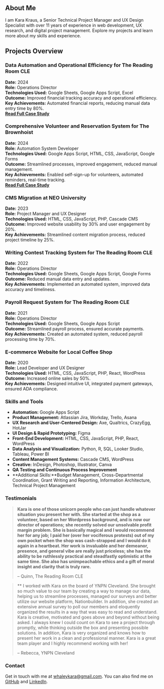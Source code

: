 ## <a name="about-me"></a>About Me
I am Kara Kraus, a Senior Technical Project Manager and UX Design Specialist with over 11 years of experience in web development, UX research, and digital project management. Explore my projects and learn more about my skills and experience.

## <a name="projects-overview"></a>Projects Overview  

### <a name="data-automation"></a>Data Automation and Operational Efficiency for The Reading Room CLE  
**Date:** 2024  
**Role:** Operations Director  
**Technologies Used:** Google Sheets, Google Apps Script, Excel  
**Outcome:** Improved financial tracking accuracy and operational efficiency.  
**Key Achievements:** Automated financial reports, reducing manual data entry time by 80%.  
**[Read Full Case Study](case-studies/data-automation-reading-room.md)**  

### <a name="auto-volunteer"></a>Comprehensive Volunteer and Reservation System for The Brownhoist  
**Date:** 2024  
**Role:** Automation System Developer  
**Technologies Used:** Google Apps Script, HTML, CSS, JavaScript, Google Forms  
**Outcome:** Streamlined processes, improved engagement, reduced manual management.  
**Key Achievements:** Enabled self-sign-up for volunteers, automated reminders, real-time tracking.  
**[Read Full Case Study](case-studies/volunteer-reservation-brownhoist.md)**  

### <a name="cms-migration"></a>CMS Migration at NEO University  
**Date:** 2023  
**Role:** Project Manager and UX Designer  
**Technologies Used:** HTML, CSS, JavaScript, PHP, Cascade CMS  
**Outcome:** Improved website usability by 30% and user engagement by 20%.  
**Key Achievements:** Streamlined content migration process, reduced project timeline by 25%.

### <a name="tracking-system"></a>Writing Contest Tracking System for The Reading Room CLE  
**Date:** 2022  
**Role:** Operations Director  
**Technologies Used:** Google Sheets, Google Apps Script, Google Forms  
**Outcome:** Reduced manual data entry and updates.  
**Key Achievements:** Implemented an automated system, improved data accuracy and timeliness.  

### <a name="payroll-system"></a>Payroll Request System for The Reading Room CLE  
**Date:** 2021  
**Role:** Operations Director  
**Technologies Used:** Google Sheets, Google Apps Script  
**Outcome:** Streamlined payroll process, ensured accurate payments.  
**Key Achievements:** Created an automated system, reduced payroll processing time by 70%.  

### <a name="ecomm-website"></a>E-commerce Website for Local Coffee Shop  
**Date:** 2020  
**Role:** Lead Developer and UX Designer  
**Technologies Used:** HTML, CSS, JavaScript, PHP, React, WordPress  
**Outcome:** Increased online sales by 50%.  
**Key Achievements:** Designed intuitive UI, integrated payment gateways, ensured ADA compliance.  

### <a name="skills"></a>Skills and Tools  
- **Automation:** Google Apps Script  
- **Product Management:** Atlassian Jira, Workday, Trello, Asana  
- **UX Research and User-Centered Design:** Axe, Qualtrics, CrazyEgg, HotJar
- **UI Design & Rapid Prototyping:** Figma 
- **Front-End Development:** HTML, CSS, JavaScript, PHP, React, WordPress  
- **Data Analysis and Visualization:** Python, R, SQL, Looker Studio, Tableau, Power BI  
- **Content Management Systems:** Cascade CMS, WordPress  
- **Creative:** InDesign, Photoshop, Illustrator, Canva  
- **QA Testing and Continuous Process Improvement**  
- **Additional Skills:**Budget Management, Cross-Departmental Coordination, Grant
Writing and Reporting, Information Architecture, Technical Project Management

### <a name="testimonials"></a>Testimonials  

> **Kara is one of those unicorn people who can just handle whatever situation you present her with. She started at the shop as a volunteer, based on her Wordpress background, and is now our director of operations; she recently solved our unsolvable profit margin problem. She is basically magical and I would recommend her for any job; I paid her (over her vociferous protests) out of my own pocket when the shop was cash-strapped and I would do it again in a heartbeat. Her work is invaluable and her demeanor, presence, and general vibe are really just priceless; she has the ability to be ruthlessly practical and steadfastly optimistic at the same time. She also has unimpeachable ethics and a gift of moral insight and clarity that is truly rare.** 
> 
> – Quinn, The Reading Room CLE  
  
> **
 I worked with Kara on the board of YNPN Cleveland. She brought so much value to our team by creating a way to manage our data, helping us to streamline processes, managed our surveys and better utilize our website platform, Nationbuilder. In addition, she created an extensive annual survey to poll our members and eloquently organized the results in a way that was easy to read and understand. Kara is creative, motivated and goes above and beyond without being asked. I always knew I could count on Kara to see a project through promptly, while thinking outside the box and presenting possible solutions. In addition, Kara is very organized and knows how to present her work in a clean and professional manner. Kara is a great team player and I highly recommend working with her! 
> 
> – Rebecca, YNPN Cleveland 

### <a name="contact"></a>Contact  
Get in touch with me at [whaleykara@gmail.com](mailto:whaleykara@gmail.com). You can also find me on [GitHub](https://github.com/kwhaley) and [LinkedIn](https://www.linkedin.com/in/karawhaley/).
